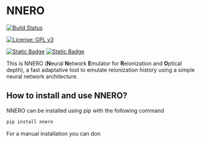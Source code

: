 # NNERO

[![Build Status](https://github.com/gaetanfacchinetti/NNERO/actions/workflows/python-package.yml/badge.svg?branch=torch)](https://github.com/gaetanfacchinetti/NNERO/actions?query=branch%3Atorch)



[![License: GPL v3](https://img.shields.io/badge/license-GPLv3-green.svg)](https://www.gnu.org/licenses/gpl-3.0)

[![Static Badge](https://img.shields.io/badge/physics-cosmology-darkblue)](https://en.wikipedia.org/wiki/Cosmology)
[![Static Badge](https://img.shields.io/badge/physics-21cm-yellow)](https://en.wikipedia.org/wiki/Hydrogen_line)

This is NNERO (**N**eural **N**etwork **E**mulator for **R**eionization and **O**ptical depth), a fast adaptative tool to emulate reionization history using a simple neural network architecture. 

## How to install and use NNERO?

NNERO can be installed using pip with the following command
```bash
pip install nnero
```
For a manual installation you can don